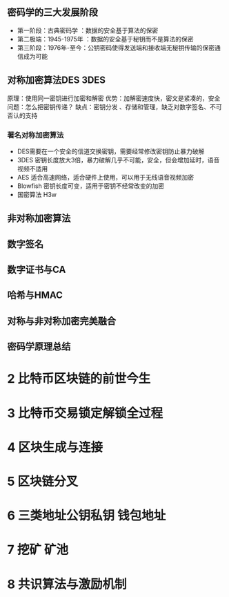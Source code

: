 
## 密码学的三大发展阶段
- 第一阶段：古典密码学 ：数据的安全基于算法的保密
- 第二极端：1945-1975年 ：数据的安全基于秘钥而不是算法的保密
- 第三阶段：1976年-至今：公钥密码使得发送端和接收端无秘钥传输的保密通信成为可能


## 对称加密算法DES 3DES
原理：使用同一密钥进行加密和解密
优势：加解密速度快，密文是紧凑的，安全
问题：怎么把密钥传递？
缺点：密钥分发 、存储和管理，缺乏对数字签名、不可否认的支持

### 著名对称加密算法
- DES需要在一个安全的信道交换密钥，需要经常修改密钥防止暴力破解
- 3DES 密钥长度放大3倍，暴力破解几乎不可能，安全，但会增加延时，语音视频不适用
- AES 适合高速网络，适合硬件上使用，可以用于无线语音视频加密
- Blowfish 密钥长度可变，适用于密钥不经常改变的加密
- 国密算法 H3w
## 非对称加密算法
## 数字签名
## 数字证书与CA
## 哈希与HMAC
## 对称与非对称加密完美融合
## 密码学原理总结


# 2 比特币区块链的前世今生
# 3 比特币交易锁定解锁全过程

# 4 区块生成与连接

# 5 区块链分叉

# 6 三类地址公钥私钥 钱包地址

# 7 挖矿 矿池

# 8 共识算法与激励机制
